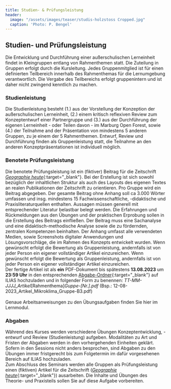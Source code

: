 ```yaml
---
title: Studien- & Prüfungsleistung
header:
  image: "/assets/images/teaser/studis-holzstoss Cropped.jpg"
  caption: 'Photo: P. Bengel'
---
```


## Studien- und Prüfungsleistung

Die Entwicklung und Durchführung einer außerschulischen Lerneinheit findet in Kleingruppen entlang von Rahmenthemen statt. Die Zuteilung in Gruppen erfolgt durch die Kursleitung. Jedes Gruppenmitglied ist für einen definierten Teilbereich innerhalb des Rahmenthemas für die Lernumgebung verantwortlich. Die Vergabe des Teilbereichs erfolgt gruppenintern und ist daher nicht zwingend kenntlich zu machen.

<!--
Die Rahmenthemen sind (nach Freischaltung) in der Einheit [Theoretische Grundlagen II](https://geomoer.github.io/moer-l3-aslo/unit02/unit02-03_learning_material.html){:target="_blank"} zu finden.
-->

### Studienleistung
Die Studienleistung besteht (1.) aus der Vorstellung der Konzeption der außerschulischen Lerneinheit, 
(2.) einem kritisch reflexiven Review zum Konzeptentwurf einer Partnergruppe und (3.) aus der Durchführung der eigenen Lerneinheit - oder Teilen davon - im Marburg Open Forest, 
sowie (4.) der Teilnahme and der Präsentation von mindestens 5 anderen Gruppen, zu je einem der 5 Rahmenthemen. 
Entwurf, Review und Durchführung finden als Gruppenleistung statt, die Teilnahme an den anderen Konzeptpräsentationen ist individuell möglich.

### Benotete Prüfungsleistung
Die benotete Prüfungsleistung ist ein (fiktiver) Beitrag für die Zeitschrift [_Geographie heute_](https://www.friedrich-verlag.de/shop/sekundarstufe/erdkunde/fachzeitschriften/geographie-heute){:target="_blank"}. 
Bei der Erstellung ist sich sowohl bezüglich der inhaltlichen Struktur als auch des Layouts des eigenen Textes an realen Publikationen der Zeitschrift zu orientieren. 
Pro Gruppe wird ein Beitrag abgegeben. 
Der gesamte Beitrag ohne Anhang soll ca 3.000 Wörter umfassen und insg. mindestens 15 Fachwissenschaftliche, -didaktische und Praxisliteraturquellen enthalten.
Aussagen müssen generell mit entsprechender Literatur belastbar belegt werden. 
Die Erfahrungen und Rückmeldungen aus den Übungen und der praktischen Erprobung sollen in die Erstellung des Beitrags einfließen. 
Der Beitrag muss eine Sachanalyse und eine didaktisch-methodische Analyse sowie die zu fördernden, zentralen Kompetenzen beinhalten. 
Der Anhang umfasst alle verwendeten Medien, sowie Screenshots digitaler Anwendungen und Lösungsvorschläge, die im Rahmen des Konzepts entwickelt wurden. Wenn gewünscht erfolgt die Bewertung als Gruppenleistung, andernfalls ist von jeder Person ein eigener vollständiger Artikel einzureichen.
Wenn gewünscht erfolgt die Bewertung als Gruppenleistung, andernfalls ist von jeder Person ein eigener vollständiger Artikel einzureichen.<br>
Der fertige Artikel ist als **ein** PDF-Dokument bis spätestens **13.08.2023** um **23:59 Uhr** in den entsprechenden [Abgabe-Ordner](https://ilias.uni-marburg.de/goto.php?target=crs_2862848&client_id=UNIMR){:target="_blank"} auf ILIAS hochzuladen und in folgender Form zu benennen: _TT-MM-JJJJ_Artikel_[Rahmenthema]_Guppe-[Nr.].pdf_ (Bsp.: 12-08-2023_Artikel_Mikroklima_Gruppe-B3.pdf)
<br> <br> Genaue Arbeitsanweisungen zu den Übungsaufgaben finden Sie hier im Lernmodul. <br>

### Abgaben
Während des Kurses werden verschiedene Übungen Konzeptentwicklung, -entwurf und Review (Studienleistung) aufgeben.
Modalitäten zu Art und Fristen der Abgaben werden in den vorhergehenden Einheiten geklärt.
Sofern in den Sessions nicht anders besprochen, sind Abgaben zu den Übungen immer fristgerecht bis zum Folgetermin im dafür vorgesehenen Bereich auf ILIAS hochzuladen. <br> 
Zum Abschluss des Seminars werden alle Gruppen als Prüfungsleistung einen (fiktiven) Artikel für die Zeitschrift ([_Geographie heute_](https://www.friedrich-verlag.de/shop/sekundarstufe/erdkunde/fachzeitschriften/geographie-heute){:target="_blank"}) ausarbeiten. 
Die Inhalte und Übungen des Theorie- und Praxisteils sollen Sie auf diese Aufgabe vorbereiten. <br>


 

